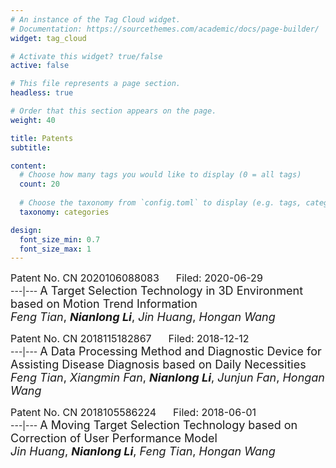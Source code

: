 ```yaml
---
# An instance of the Tag Cloud widget.
# Documentation: https://sourcethemes.com/academic/docs/page-builder/
widget: tag_cloud

# Activate this widget? true/false
active: false

# This file represents a page section.
headless: true

# Order that this section appears on the page.
weight: 40

title: Patents
subtitle:

content:
  # Choose how many tags you would like to display (0 = all tags)
  count: 20
  
  # Choose the taxonomy from `config.toml` to display (e.g. tags, categories)
  taxonomy: categories

design:
  font_size_min: 0.7
  font_size_max: 1
---
```

<font size=3>Patent No. CN 2020106088083 &nbsp;&nbsp;&nbsp;&nbsp; Filed: 2020-06-29</font><br/>
---|---
<font size=4>A Target Selection Technology in 3D Environment based on Motion Trend Information<br/> *Feng Tian*, ***Nianlong Li***, *Jin Huang*, *Hongan Wang*</font><br/>

<font size=3>Patent No. CN 2018115182867 &nbsp;&nbsp;&nbsp;&nbsp; Filed: 2018-12-12</font><br/>
---|---
<font size=4>A Data Processing Method and Diagnostic Device for Assisting Disease Diagnosis based on Daily Necessities<br/> *Feng Tian*, *Xiangmin Fan*, ***Nianlong Li***, *Junjun Fan*, *Hongan Wang*</font><br/>

<font size=3>Patent No. CN 2018105586224 &nbsp;&nbsp;&nbsp;&nbsp; Filed: 2018-06-01</font><br/>
---|---
<font size=4>A Moving Target Selection Technology based on Correction of User Performance Model<br/> *Jin Huang*, ***Nianlong Li***, *Feng Tian*, *Hongan Wang*</font><br/>

